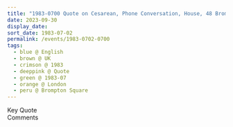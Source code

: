 ```yaml
---
title: "1983-0700 Quote on Cesarean, Phone Conversation, House, 48 Brompton Square, Knightsbridge, London, UK (month not sure)"
date: 2023-09-30
display_date: 
sort_date: 1983-07-02
permalink: /events/1983-0702-0700
tags:
  - blue @ English
  - brown @ UK
  - crimson @ 1983
  - deeppink @ Quote
  - green @ 1983-07
  - orange @ London
  - peru @ Brompton Square
---
```


<wave-list>
  <list-title color="green" width="75">Key Quote</list-title>
  <list-item color="BlanchedAlmond"  width="200"></list-item>
  <list-item color="Lavender"></list-item>
  <list-item color="BlanchedAlmond"></list-item>
</wave-list>

<br>

<wave-list>
  <list-title color="green" width="75">Comments</list-title>
  <list-item color="BlanchedAlmond"  width="200"></list-item>
  <list-item color="Lavender"></list-item>
  <list-item color="BlanchedAlmond"></list-item>
</wave-list>
